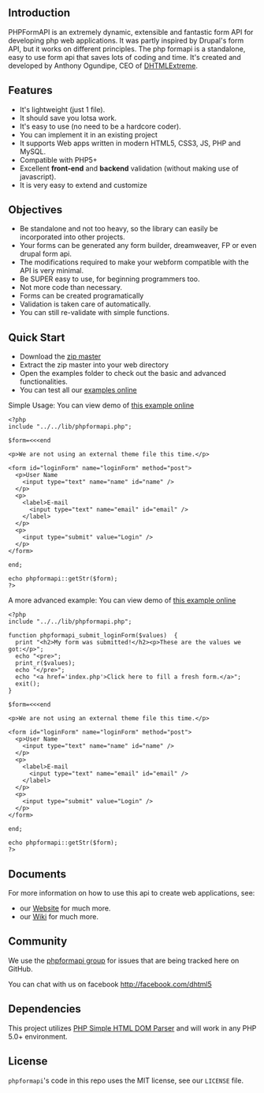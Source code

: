 ## Introduction

PHPFormAPI is an extremely dynamic, extensible and fantastic form API for developing php web applications. 
It was partly inspired by Drupal's form API, but it works on different principles.  The php formapi is a standalone, easy to use form api that saves lots of coding and time. 
It's created and developed by Anthony Ogundipe, CEO of [DHTMLExtreme](http://www.dhtmlextreme.net).

## Features
* It's lightweight (just 1 file).
* It should save you lotsa work.
* It's easy to use (no need to be a hardcore coder).
* You can implement it in an existing project
* It supports Web apps written in modern HTML5, CSS3, JS, PHP and MySQL.
* Compatible with PHP5+
* Excellent **front-end** and **backend** validation (without making use of javascript).
* It is very easy to extend and customize

## Objectives
* Be standalone and not too heavy, so the library can easily be incorporated into other projects. 
* Your forms can be generated any form builder, dreamweaver, FP or even drupal form api.
* The modifications required to make your webform compatible with the API is very minimal.
* Be SUPER easy to use, for beginning programmers too.
* Not more code than necessary.
* Forms can be created programatically
* Validation is taken care of automatically.
* You can still re-validate with simple functions.


## Quick Start
* Download the [zip master](https://github.com/dhtml/phpformapi/archive/master.zip)
* Extract the zip master into your web directory
* Open the examples folder to check out the basic and advanced functionalities.
* You can test all our [examples online](http://www.dhtmlframework.com/phpformapi)


Simple Usage:
You can view demo of [this example online](http://dhtmlframework.com/phpformapi/example05/index.php)

```
<?php
include "../../lib/phpformapi.php";

$form=<<<end

<p>We are not using an external theme file this time.</p>

<form id="loginForm" name="loginForm" method="post">
  <p>User Name
    <input type="text" name="name" id="name" />
  </p>
  <p>
    <label>E-mail
      <input type="text" name="email" id="email" />
    </label>
  </p>
  <p>
    <input type="submit" value="Login" />
  </p>
</form>

end;

echo phpformapi::getStr($form); 
?>
```


A more advanced example:
You can view demo of [this example online](http://dhtmlframework.com/phpformapi/example06/index.php)

```
<?php
include "../../lib/phpformapi.php";

function phpformapi_submit_loginForm($values)  {
  print "<h2>My form was submitted!</h2><p>These are the values we got:</p>";
  echo "<pre>";
  print_r($values);
  echo "</pre>";
  echo "<a href='index.php'>Click here to fill a fresh form.</a>";
  exit();
}

$form=<<<end

<p>We are not using an external theme file this time.</p>

<form id="loginForm" name="loginForm" method="post">
  <p>User Name
    <input type="text" name="name" id="name" />
  </p>
  <p>
    <label>E-mail
      <input type="text" name="email" id="email" />
    </label>
  </p>
  <p>
    <input type="submit" value="Login" />
  </p>
</form>

end;

echo phpformapi::getStr($form); 
?>
```


## Documents

For more information on how to use this api to create web applications, see:

* our [Website](http://dhtmlframework.com/phpformapi) for much more.
* our [Wiki](https://github.com/dhtml/phpformapi/wiki) for much more.

## Community

We use the [phpformapi group](https://groups.google.com/forum/#!forum/phpformapi) for issues that are being tracked here on GitHub.

You can chat with us on facebook http://facebook.com/dhtml5 

## Dependencies
This project utilizes [PHP Simple HTML DOM Parser](http://simplehtmldom.sourceforge.net/index.htm) and will work in any PHP 5.0+ environment.


## License

`phpformapi`'s code in this repo uses the MIT license, see our `LICENSE` file.
